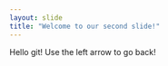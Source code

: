 ```yaml
---
layout: slide
title: "Welcome to our second slide!"
---
```

Hello git!
Use the left arrow to go back!
